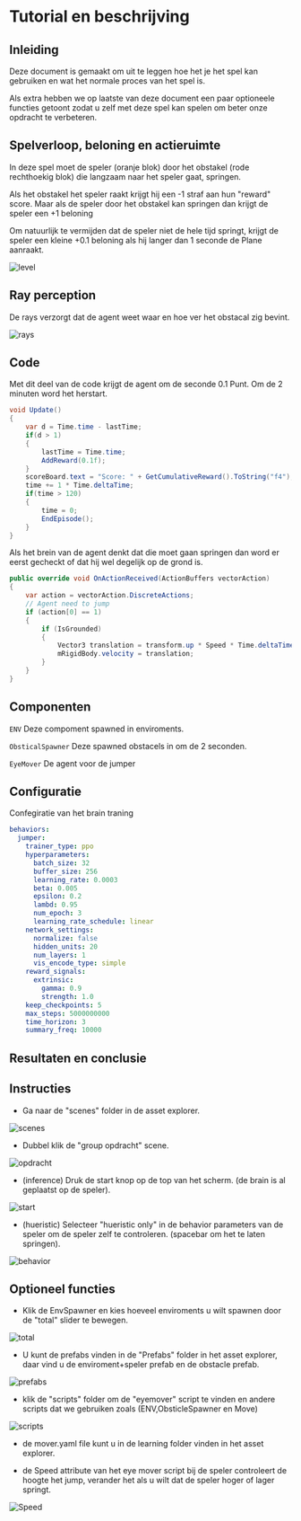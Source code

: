 # Tutorial en beschrijving


## Inleiding

Deze document is gemaakt om uit te leggen hoe het je het spel kan gebruiken en wat het normale proces van het spel is.

Als extra hebben we op laatste van deze document een paar optioneele functies getoont zodat u zelf met deze spel kan spelen om beter onze opdracht te verbeteren.

## Spelverloop, beloning en actieruimte

In deze spel moet de speler (oranje blok) door het obstakel (rode rechthoekig blok) die langzaam naar het speler gaat, springen.

Als het obstakel het speler raakt krijgt hij een -1 straf aan hun "reward" score. Maar als de speler door het obstakel kan springen dan krijgt de speler een +1 beloning

Om natuurlijk te vermijden dat de speler niet de hele tijd springt, krijgt de speler een kleine +0.1 beloning als hij langer dan 1 seconde de Plane aanraakt.

![level](ReadmeImages/level.jpg)

## Ray perception

De rays verzorgt dat de agent weet waar en hoe ver het obstacal zig bevint.

![rays](ReadmeImages/Rays.jpg)

## Code

Met dit deel van de code krijgt de agent om de seconde 0.1 Punt.
Om de 2 minuten word het herstart.

```csharp
void Update()
{
    var d = Time.time - lastTime;
    if(d > 1)
    {
        lastTime = Time.time;
        AddReward(0.1f);
    }
    scoreBoard.text = "Score: " + GetCumulativeReward().ToString("f4");
    time += 1 * Time.deltaTime;
    if(time > 120)
    {
        time = 0;
        EndEpisode();
    }
}
```

Als het brein van de agent denkt dat die moet gaan springen dan word er eerst gecheckt of dat hij wel degelijk op de grond is.

```csharp
public override void OnActionReceived(ActionBuffers vectorAction)
{
    var action = vectorAction.DiscreteActions;
    // Agent need to jump
    if (action[0] == 1)
    {
        if (IsGrounded)
        {
            Vector3 translation = transform.up * Speed * Time.deltaTime;
            mRigidBody.velocity = translation;
        }
    }
}
```

## Componenten

`ENV` Deze compoment spawned in enviroments.

`ObsticalSpawner` Deze spawned obstacels in om de 2 seconden.

`EyeMover` De agent voor de jumper

## Configuratie

Confegiratie van het brain traning

```yaml
behaviors:
  jumper:
    trainer_type: ppo
    hyperparameters:
      batch_size: 32
      buffer_size: 256
      learning_rate: 0.0003
      beta: 0.005
      epsilon: 0.2
      lambd: 0.95
      num_epoch: 3
      learning_rate_schedule: linear
    network_settings:
      normalize: false
      hidden_units: 20
      num_layers: 1
      vis_encode_type: simple
    reward_signals:
      extrinsic:
        gamma: 0.9
        strength: 1.0
    keep_checkpoints: 5
    max_steps: 5000000000
    time_horizon: 3
    summary_freq: 10000
```

## Resultaten en conclusie



## Instructies

- Ga naar de &quot;scenes&quot; folder in de asset explorer.

![scenes](ReadmeImages/Scenes.jpg)
- Dubbel klik de &quot;group opdracht&quot; scene.

![opdracht](ReadmeImages/Opdracht.jpg)
- (inference) Druk de start knop op de top van het scherm.
(de brain is al geplaatst op de speler).

![start](ReadmeImages/Start.jpg)

- (hueristic) Selecteer "hueristic only" in de behavior parameters van de speler
om de speler zelf te controleren. (spacebar om het te laten springen).

![behavior](ReadmeImages/Behavior.jpg)


## Optioneel functies
- Klik de EnvSpawner en kies hoeveel enviroments u wilt spawnen door de "total" slider te bewegen.

![total](ReadmeImages/TotalSlider.jpg)
- U kunt de prefabs vinden in de "Prefabs" folder in het asset explorer, daar vind u de enviroment+speler prefab en de obstacle prefab.

![prefabs](ReadmeImages/Prefabs.jpg)
- klik de "scripts" folder om de "eyemover" script te vinden en andere scripts dat we gebruiken zoals (ENV,ObsticleSpawner en Move)

![scripts](ReadmeImages/Scripts.jpg)
- de mover.yaml file kunt u in de learning folder vinden in het asset explorer.

- de Speed attribute van het eye mover script bij de speler controleert de hoogte het jump, verander het als u wilt dat de speler hoger of lager springt.

![Speed](ReadmeImages/Speed.jpg)